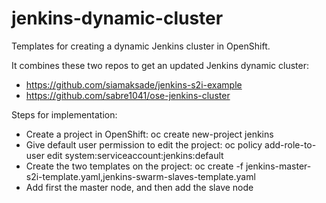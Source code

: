 # jenkins-dynamic-cluster
Templates for creating a dynamic Jenkins cluster in OpenShift.

It combines these two repos to get an updated Jenkins dynamic cluster:
* https://github.com/siamaksade/jenkins-s2i-example
* https://github.com/sabre1041/ose-jenkins-cluster

Steps for implementation:

* Create a project in OpenShift: oc create new-project jenkins
* Give default user permission to edit the project: oc policy add-role-to-user edit system:serviceaccount:jenkins:default
* Create the two templates on the project: oc create -f jenkins-master-s2i-template.yaml,jenkins-swarm-slaves-template.yaml
* Add first the master node, and then add the slave node
